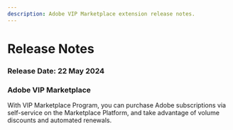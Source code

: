 ```yaml
---
description: Adobe VIP Marketplace extension release notes.
---
```


# Release Notes

### Release Date: 22 May 2024

### Adobe VIP Marketplace

With VIP Marketplace Program, you can purchase Adobe subscriptions via self-service on the Marketplace Platform, and take advantage of volume discounts and automated renewals.
